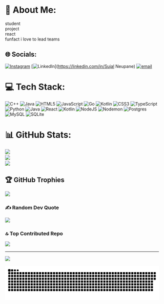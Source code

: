# 💫 About Me:
student <br>project<br>react <br>funfact i love to lead teams


## 🌐 Socials:
[![Instagram](https://img.shields.io/badge/Instagram-%23E4405F.svg?logo=Instagram&logoColor=white)](https://instagram.com/suj.alneupane) [![LinkedIn](https://img.shields.io/badge/LinkedIn-%230077B5.svg?logo=linkedin&logoColor=white)](https://linkedin.com/in/Sujal Neupane) [![email](https://img.shields.io/badge/Email-D14836?logo=gmail&logoColor=white)](mailto:np.sujal2004@gmail.com) 

# 💻 Tech Stack:
![C++](https://img.shields.io/badge/c++-%2300599C.svg?style=for-the-badge&logo=c%2B%2B&logoColor=white) ![Java](https://img.shields.io/badge/java-%23ED8B00.svg?style=for-the-badge&logo=openjdk&logoColor=white) ![HTML5](https://img.shields.io/badge/html5-%23E34F26.svg?style=for-the-badge&logo=html5&logoColor=white) ![JavaScript](https://img.shields.io/badge/javascript-%23323330.svg?style=for-the-badge&logo=javascript&logoColor=%23F7DF1E) ![Go](https://img.shields.io/badge/go-%2300ADD8.svg?style=for-the-badge&logo=go&logoColor=white) ![Kotlin](https://img.shields.io/badge/kotlin-%237F52FF.svg?style=for-the-badge&logo=kotlin&logoColor=white) ![CSS3](https://img.shields.io/badge/css3-%231572B6.svg?style=for-the-badge&logo=css3&logoColor=white) ![TypeScript](https://img.shields.io/badge/typescript-%23007ACC.svg?style=for-the-badge&logo=typescript&logoColor=white) ![Python](https://img.shields.io/badge/python-3670A0?style=for-the-badge&logo=python&logoColor=ffdd54) ![Java](https://img.shields.io/badge/java-%23ED8B00.svg?style=for-the-badge&logo=openjdk&logoColor=white) ![React](https://img.shields.io/badge/react-%2320232a.svg?style=for-the-badge&logo=react&logoColor=%2361DAFB) ![Kotlin](https://img.shields.io/badge/kotlin-%237F52FF.svg?style=for-the-badge&logo=kotlin&logoColor=white) ![NodeJS](https://img.shields.io/badge/node.js-6DA55F?style=for-the-badge&logo=node.js&logoColor=white) ![Nodemon](https://img.shields.io/badge/NODEMON-%23323330.svg?style=for-the-badge&logo=nodemon&logoColor=%BBDEAD) ![Postgres](https://img.shields.io/badge/postgres-%23316192.svg?style=for-the-badge&logo=postgresql&logoColor=white) ![MySQL](https://img.shields.io/badge/mysql-4479A1.svg?style=for-the-badge&logo=mysql&logoColor=white) ![SQLite](https://img.shields.io/badge/sqlite-%2307405e.svg?style=for-the-badge&logo=sqlite&logoColor=white)
# 📊 GitHub Stats:
![](https://github-readme-stats.vercel.app/api?username=sujal-sudo&theme=dark&hide_border=false&include_all_commits=false&count_private=true)<br/>
![](https://github-readme-streak-stats.herokuapp.com/?user=sujal-sudo&theme=dark&hide_border=false)<br/>
![](https://github-readme-stats.vercel.app/api/top-langs/?username=sujal-sudo&theme=dark&hide_border=false&include_all_commits=false&count_private=true&layout=compact)

## 🏆 GitHub Trophies
![](https://github-profile-trophy.vercel.app/?username=sujal-sudo&theme=onedark&no-frame=false&no-bg=true&margin-w=4)

### ✍️ Random Dev Quote
![](https://quotes-github-readme.vercel.app/api?type=horizontal&theme=radical)

### 🔝 Top Contributed Repo
![](https://github-contributor-stats.vercel.app/api?username=sujal-sudo&limit=5&theme=dark&combine_all_yearly_contributions=true)

---
[![](https://visitcount.itsvg.in/api?id=sujal-sudo&icon=0&color=4)](https://visitcount.itsvg.in)


<picture>
  <source media="(prefers-color-scheme: dark)" srcset="https://raw.githubusercontent.com/sujal-sudo/sujal-sudo/output/github-snake-dark.svg" />
  <source media="(prefers-color-scheme: light)" srcset="https://raw.githubusercontent.com/sujal-sudo/sujal-sudo/output/github-snake.svg" />
  <img alt="github-snake" src="https://raw.githubusercontent.com/sujal-sudo/sujal-sudo/output/github-snake.svg" />
</picture>

<!-- Proudly created with GPRM ( https://gprm.itsvg.in ) -->
